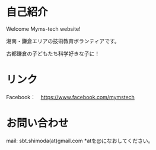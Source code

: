 
# 自己紹介

Welcome Myms-tech website!

湘南・鎌倉エリアの技術教育ボランティアです。

古都鎌倉の子どもたち科学好きな子に！

# リンク
Facebook：　https://www.facebook.com/mymstech

# お問い合わせ
mail: sbt.shimoda(at)gmail.com
*atを@になおしてください。

